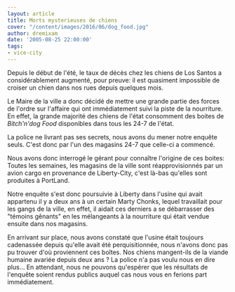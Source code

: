 ```yaml
---
layout: article
title: Morts mysterieuses de chiens
cover: "/content/images/2016/06/dog_food.jpg"
author: dremixam
date: '2005-08-25 22:00:00'
tags:
- vice-city
---
```


Depuis le début de l'été, le taux de décès chez les chiens de Los Santos a considérablement augmenté, pour preuve: il est quasiment impossible de croiser un chien dans nos rues depuis quelques mois.

Le Maire de la ville a donc décidé de mettre une grande partie des forces de l'ordre sur l'affaire qui ont immédiatement suivi la piste de la nourriture. En effet, la grande majorité des chiens de l'état consomment des boites de _Bitch'n'dog Food_ disponibles dans tous les 24-7 de l'état.

La police ne livrant pas ses secrets, nous avons du mener notre enquête seuls. C'est donc par l'un des magasins 24-7 que celle-ci a commencé.

Nous avons donc interrogé le gérant pour connaître l'origine de ces boites: Toutes les semaines, les magasins de la ville sont réapprovisionnés par un avion cargo en provenance de Liberty-City, c'est là-bas qu'elles sont produites à PortLand.

Notre enquête s'est donc poursuivie à Liberty dans l'usine qui avait appartenu il y a deux ans à un certain Marty Chonks, lequel travaillait pour les gangs de la ville, en effet, il aidait ces derniers a se débarrasser des "témoins gênants" en les mélangeants à la nourriture qui était vendue ensuite dans nos magasins.

En arrivant sur place, nous avons constaté que l'usine était toujours cadenassée depuis qu'elle avait été perquisitionnée, nous n'avons donc pas pu trouver d'où proviennent ces boîtes. Nos chiens mangent-ils de la viande humaine avariée depuis deux ans ? La police n'a pas voulu nous en dire plus... En attendant, nous ne pouvons qu'espérer que les résultats de l'enquête soient rendus publics auquel cas nous vous en ferions part immédiatement.